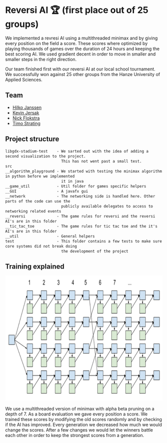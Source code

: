# Reversi AI :trophy: (first place out of 25 groups)

We implemented a revresi AI using a multithreaded minimax and by giving every position on the field a score.
These scores where optimized by playing thousands of games over the duration of 24 hours and keeping the best scoring AI.
We used gradient decent in order to move in smaller and smaller steps in the right direction.

Our team finished first with our reversi AI at our local school tournament. We successfully won against 25 other groups from the Hanze University of Applied Sciences.

## Team

* [Hilko Janssen](https://github.com/hilkojj)
* [Kevin Jersak](https://github.com/Fjjersak)
* [Nick Flokstra](https://github.com/NickFlok)
* [Timo Strating](https://github.com/timostrating)

## Project structure
```
libgdx-stadium-test    - We sarted out with the idea of adding a second visualization to the project.
                         This has not went past a small test.
src
__algorithm_playground - We started with testing the minimax algorithm in python before we implemented
                         it in java
__game_util            - Util folder for games specific helpers
__GUI                  - A javafx gui
__network              - The networking side is handled here. Other parts of the code can use the
                         publicly available delegates to access to networking related events
__reversi              - The game rules for reversi and the reversi AI's are in this folder
__tic_tac_toe          - The game rules for tic tac toe and the it's AI's are in this folder
__util                 - General helpers
test                   - This folder contains a few tests to make sure core systems did not break doing
                         the development of the project
```
## Training explained


<p align="center">
  <img src="https://raw.githubusercontent.com/timostrating/reversi_ai/master/img/learning.png" alt="learning" width="700" height="400">
</p>

We use a multithreaded version of minimax with alpha beta pruning on a depth of 7. As a board evaluation we gave every position a score. We trained these scores by modifying the old scores randomly and by checking if the AI has improved. Every generation we decreased how much we would change the scores. After a few changes we would let the winners battle each other in order to keep the strongest scores from a generation.
